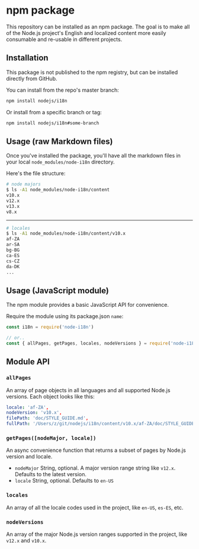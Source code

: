 # npm package

This repository can be installed as an npm package. The goal is to make all of the Node.js project's English and localized content more easily consumable and re-usable in different projects.

## Installation

This package is not published to the npm registry, but can be installed directly from GitHub.

You can install from the repo's master branch:

```sh
npm install nodejs/i18n
```

Or install from a specific branch or tag:

```sh
npm install nodejs/i18n#some-branch
```

## Usage (raw Markdown files)

Once you've installed the package, you'll have all the markdown files in your local `node_modules/node-i18n` directory.

Here's the file structure:

```sh
# node majors
$ ls -A1 node_modules/node-i18n/content
v10.x
v12.x
v13.x
v8.x
```

---

```sh
# locales
$ ls -A1 node_modules/node-i18n/content/v10.x
af-ZA
ar-SA
bg-BG
ca-ES
cs-CZ
da-DK
...
```

## Usage (JavaScript module)

The npm module provides a basic JavaScript API for convenience.

Require the module using its package.json `name`:

```js
const i18n = require('node-i18n')

// or..
const { allPages, getPages, locales, nodeVersions } = require('node-i18n')
```

## Module API

### `allPages`

An array of page objects in all languages and all supported Node.js versions. Each object looks like this:

```yml
locale: 'af-ZA',
nodeVersion: 'v10.x',
filePath: 'doc/STYLE_GUIDE.md',
fullPath: '/Users/z/git/nodejs/i18n/content/v10.x/af-ZA/doc/STYLE_GUIDE.md'
```

### `getPages([nodeMajor, locale])`

An async convenience function that returns a subset of pages by Node.js version and locale.

- `nodeMajor` String, optional. A major version range string like `v12.x`. Defaults to the latest version.
- `locale` String, optional. Defaults to `en-US`

### `locales`

An array of all the locale codes used in the project, like `en-US`, `es-ES`, etc.

### `nodeVersions`

An array of the major Node.js version ranges supported in the project, like `v12.x` and `v10.x`.